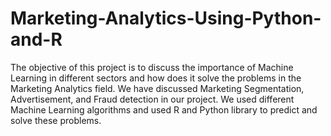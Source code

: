 # Marketing-Analytics-Using-Python-and-R
The objective of this project is to discuss the importance of Machine Learning in different sectors and how does it solve the problems in the Marketing Analytics field. We have discussed Marketing Segmentation, Advertisement, and Fraud detection in our project. We used different Machine Learning algorithms and used R and Python library to predict and solve these problems.
